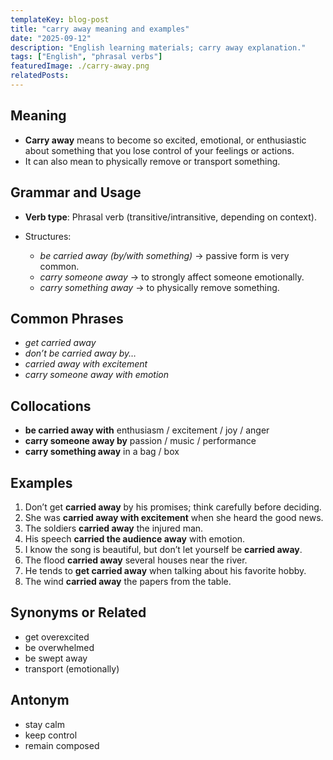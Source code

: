 ```yaml
---
templateKey: blog-post
title: "carry away meaning and examples"
date: "2025-09-12"
description: "English learning materials; carry away explanation."
tags: ["English", "phrasal verbs"]
featuredImage: ./carry-away.png
relatedPosts:
---
```


## Meaning

- **Carry away** means to become so excited, emotional, or enthusiastic about something that you lose control of your feelings or actions.
- It can also mean to physically remove or transport something.

## Grammar and Usage

- **Verb type**: Phrasal verb (transitive/intransitive, depending on context).
- Structures:

  - _be carried away (by/with something)_ → passive form is very common.
  - _carry someone away_ → to strongly affect someone emotionally.
  - _carry something away_ → to physically remove something.

## Common Phrases

- _get carried away_
- _don’t be carried away by…_
- _carried away with excitement_
- _carry someone away with emotion_

## Collocations

- **be carried away with** enthusiasm / excitement / joy / anger
- **carry someone away by** passion / music / performance
- **carry something away** in a bag / box

## Examples

1. Don’t get **carried away** by his promises; think carefully before deciding.
2. She was **carried away with excitement** when she heard the good news.
3. The soldiers **carried away** the injured man.
4. His speech **carried the audience away** with emotion.
5. I know the song is beautiful, but don’t let yourself be **carried away**.
6. The flood **carried away** several houses near the river.
7. He tends to **get carried away** when talking about his favorite hobby.
8. The wind **carried away** the papers from the table.

## Synonyms or Related

- get overexcited
- be overwhelmed
- be swept away
- transport (emotionally)

## Antonym

- stay calm
- keep control
- remain composed
